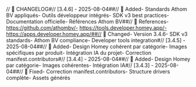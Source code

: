 // 📝 CHANGELOG#// [3.4.6] - 2025-08-04##// 🏢 Added- Standards Athom BV appliqués- Outils développeur intégrés- SDK v3 best practices- Documentation officielle- Références Athom BV##// 🔗 References- https://github.com/athombv/- https://tools.developer.homey.app/- https://apps.developer.homey.app/##// 🚀 Changed- Version 3.4.6- SDK v3 standards- Athom BV compliance- Developer tools integration#// [3.4.5] - 2025-08-04##// 🎨 Added- Design Homey cohérent par catégorie- Images spécifiques par produit- Intégration IA du projet- Correction manifest.contributors#// [3.4.4] - 2025-08-04##// 🎨 Added- Design Homey par catégorie- Images cohérentes- Intégration IA#// [3.4.3] - 2025-08-04##// 🔧 Fixed- Correction manifest.contributors- Structure drivers complète- Assets générés